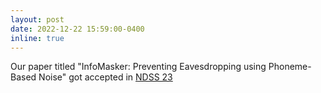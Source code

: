```yaml
---
layout: post
date: 2022-12-22 15:59:00-0400
inline: true
---
```


Our paper titled "InfoMasker: Preventing Eavesdropping using Phoneme-Based Noise" got accepted in [NDSS 23](https://www.ndss-symposium.org/ndss2023/)
